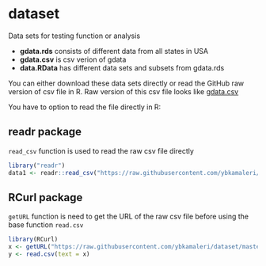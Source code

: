 # dataset
Data sets for testing function or analysis

- **gdata.rds** consists of different data from all states in USA
- **gdata.csv** is csv verion of gdata
- **data.RData** has different data sets and subsets from gdata.rds

You can either download these data sets directly or read the GitHub raw
version of csv file in R. Raw version of this csv file looks like [gdata.csv](https://raw.githubusercontent.com/ybkamaleri/dataset/master/gdata.csv)

You have to option to read the file directly in R:

## **readr** package
`read_csv` function is used to read the raw csv file directly

``` R
library("readr")
data1 <- readr::read_csv("https://raw.githubusercontent.com/ybkamaleri/dataset/master/gdata.csv")
```
## RCurl package

`getURL` function is need to get the URL of the raw csv file before using the base function `read.csv`

``` R
library(RCurl)
x <- getURL("https://raw.githubusercontent.com/ybkamaleri/dataset/master/gdata.csv")
y <- read.csv(text = x)
```

